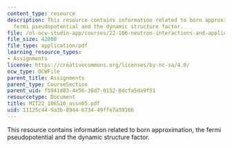 ```yaml
---
content_type: resource
description: This resource contains information related to born approximation, the
  fermi pseudopotential and the dynamic structure factor.
file: /ol-ocw-studio-app/courses/22-106-neutron-interactions-and-applications-spring-2010/11125c449a3b8944673449ffe7a59166_MIT22_106S10_assn05.pdf
file_size: 42000
file_type: application/pdf
learning_resource_types:
- Assignments
license: https://creativecommons.org/licenses/by-nc-sa/4.0/
ocw_type: OCWFile
parent_title: Assignments
parent_type: CourseSection
parent_uid: f5941d83-4e56-38d7-0152-8dcfa5da9f51
resourcetype: Document
title: MIT22_106S10_assn05.pdf
uid: 11125c44-9a3b-8944-6734-49ffe7a59166
---
```

This resource contains information related to born approximation, the fermi pseudopotential and the dynamic structure factor.